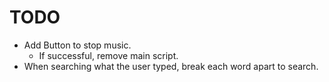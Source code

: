 # TODO

- Add Button to stop music.
  - If successful, remove main script.
- When searching what the user typed, break each word apart to search.